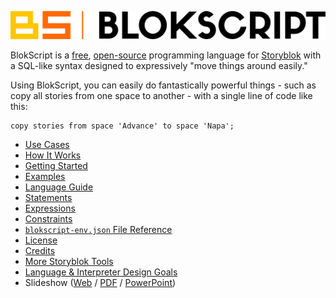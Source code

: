 ![BlokScript Logo & Text](blokscript-logo-text.png)

BlokScript is a [free](https://www.gnu.org/licenses/gpl-3.0.en.html), [open-source](https://github.com/cwses1/blokscript) programming language for [Storyblok](https://www.storyblok.com/) with a SQL-like syntax designed to expressively "move things around easily."

Using BlokScript, you can easily do fantastically powerful things - such as copy all stories from one space to another - with a single line of code like this:

	copy stories from space 'Advance' to space 'Napa';

* [Use Cases](use-cases.html)
* [How It Works](how-it-works.html)
* [Getting Started](getting-started.html)
* [Examples](examples.html)
* [Language Guide](language-guide.html)
* [Statements](statements.html)
* [Expressions](expressions.html)
* [Constraints](constraints.html)
* [`blokscript-env.json` File Reference](blokscript-env-json-file-reference.html)
* [License](license.html)
* [Credits](credits.html)
* [More Storyblok Tools](more-storyblok-tools.html)
* [Language & Interpreter Design Goals](design-goals.html)
* Slideshow ([Web](slide-01.html) / [PDF](BlokScriptDeck.pdf) / [PowerPoint](BlokScriptDeck.pptx))